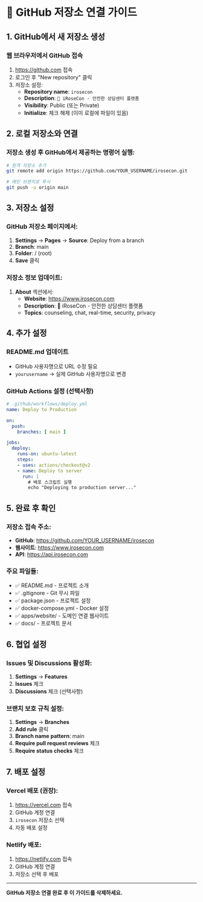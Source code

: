 # 🐙 GitHub 저장소 연결 가이드

## 1. GitHub에서 새 저장소 생성

### 웹 브라우저에서 GitHub 접속
1. https://github.com 접속
2. 로그인 후 "New repository" 클릭
3. 저장소 설정:
   - **Repository name**: `irosecon`
   - **Description**: `🌹 iRoseCon - 안전한 상담센터 플랫폼`
   - **Visibility**: Public (또는 Private)
   - **Initialize**: 체크 해제 (이미 로컬에 파일이 있음)

## 2. 로컬 저장소와 연결

### 저장소 생성 후 GitHub에서 제공하는 명령어 실행:

```bash
# 원격 저장소 추가
git remote add origin https://github.com/YOUR_USERNAME/irosecon.git

# 메인 브랜치로 푸시
git push -u origin main
```

## 3. 저장소 설정

### GitHub 저장소 페이지에서:
1. **Settings** → **Pages** → **Source**: Deploy from a branch
2. **Branch**: main
3. **Folder**: / (root)
4. **Save** 클릭

### 저장소 정보 업데이트:
1. **About** 섹션에서:
   - **Website**: https://www.irosecon.com
   - **Description**: 🌹 iRoseCon - 안전한 상담센터 플랫폼
   - **Topics**: counseling, chat, real-time, security, privacy

## 4. 추가 설정

### README.md 업데이트
- GitHub 사용자명으로 URL 수정 필요
- `yourusername` → 실제 GitHub 사용자명으로 변경

### GitHub Actions 설정 (선택사항)
```yaml
# .github/workflows/deploy.yml
name: Deploy to Production

on:
  push:
    branches: [ main ]

jobs:
  deploy:
    runs-on: ubuntu-latest
    steps:
    - uses: actions/checkout@v2
    - name: Deploy to server
      run: |
        # 배포 스크립트 실행
        echo "Deploying to production server..."
```

## 5. 완료 후 확인

### 저장소 접속 주소:
- **GitHub**: https://github.com/YOUR_USERNAME/irosecon
- **웹사이트**: https://www.irosecon.com
- **API**: https://api.irosecon.com

### 주요 파일들:
- ✅ README.md - 프로젝트 소개
- ✅ .gitignore - Git 무시 파일
- ✅ package.json - 프로젝트 설정
- ✅ docker-compose.yml - Docker 설정
- ✅ apps/website/ - 도메인 연결 웹사이트
- ✅ docs/ - 프로젝트 문서

## 6. 협업 설정

### Issues 및 Discussions 활성화:
1. **Settings** → **Features**
2. **Issues** 체크
3. **Discussions** 체크 (선택사항)

### 브랜치 보호 규칙 설정:
1. **Settings** → **Branches**
2. **Add rule** 클릭
3. **Branch name pattern**: main
4. **Require pull request reviews** 체크
5. **Require status checks** 체크

## 7. 배포 설정

### Vercel 배포 (권장):
1. https://vercel.com 접속
2. GitHub 계정 연결
3. `irosecon` 저장소 선택
4. 자동 배포 설정

### Netlify 배포:
1. https://netlify.com 접속
2. GitHub 계정 연결
3. 저장소 선택 후 배포

---
**GitHub 저장소 연결 완료 후 이 가이드를 삭제하세요.**
